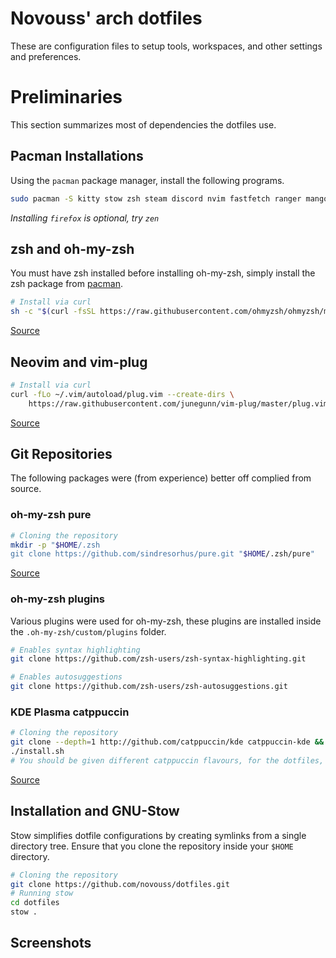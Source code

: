 
# Novouss' arch dotfiles

These are configuration files to setup tools, workspaces, and other settings and preferences.

# Preliminaries

This section summarizes most of dependencies the dotfiles use.

## Pacman Installations

Using the `pacman` package manager, install the following programs.

```bash
sudo pacman -S kitty stow zsh steam discord nvim fastfetch ranger mangohud git
```

*Installing `firefox` is optional, try `zen`*

## zsh and oh-my-zsh

You must have zsh installed before installing oh-my-zsh, simply install the zsh package from [pacman](#pacman-installations).

```bash
# Install via curl
sh -c "$(curl -fsSL https://raw.githubusercontent.com/ohmyzsh/ohmyzsh/master/tools/install.sh)"
```

[Source](https://ohmyz.sh/)

## Neovim and vim-plug

```bash
# Install via curl
curl -fLo ~/.vim/autoload/plug.vim --create-dirs \
    https://raw.githubusercontent.com/junegunn/vim-plug/master/plug.vim
```

[Source](https://github.com/junegunn/vim-plug?tab=readme-ov-file#neovim)

## Git Repositories

The following packages were (from experience) better off complied from source.

### oh-my-zsh pure

```bash
# Cloning the repository
mkdir -p "$HOME/.zsh
git clone https://github.com/sindresorhus/pure.git "$HOME/.zsh/pure"
```

[Source](https://github.com/sindresorhus/pure)

### oh-my-zsh plugins

Various plugins were used for oh-my-zsh, these plugins are installed inside the `.oh-my-zsh/custom/plugins` folder.

```bash
# Enables syntax highlighting
git clone https://github.com/zsh-users/zsh-syntax-highlighting.git
```

```bash
# Enables autosuggestions
git clone https://github.com/zsh-users/zsh-autosuggestions.git
```

### KDE Plasma catppuccin

```bash
# Cloning the repository
git clone --depth=1 http://github.com/catppuccin/kde catppuccin-kde && cd catppuccin-kde
./install.sh
# You should be given different catppuccin flavours, for the dotfiles, catppuccin-macchiato was used
```

[Source](https://github.com/catppuccin/kde)

## Installation and GNU-Stow

Stow simplifies dotfile configurations by creating symlinks from a single directory tree. Ensure that you clone the repository inside your `$HOME` directory.

```bash
# Cloning the repository
git clone https://github.com/novouss/dotfiles.git
# Running stow
cd dotfiles
stow .
```

## Screenshots



